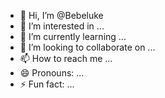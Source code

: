 - 👋 Hi, I’m @Bebeluke
- 👀 I’m interested in ...
- 🌱 I’m currently learning ...
- 💞️ I’m looking to collaborate on ...
- 📫 How to reach me ...
- 😄 Pronouns: ...
- ⚡ Fun fact: ...

<!---
Bebeluke/Bebeluke is a ✨ special ✨ repository because its `README.md` (this file) appears on your GitHub profile.
You can click the Preview link to take a look at your changes.
--->
